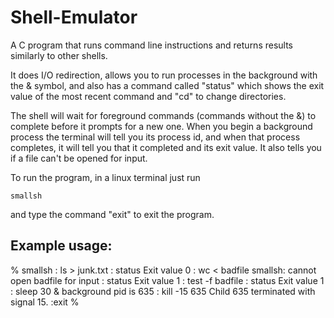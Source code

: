 # Shell-Emulator
A C program that runs command line instructions and returns results similarly to other shells.

It does I/O redirection, allows you to run processes in the background with the & symbol, and also
has a command called "status" which shows the exit value of the most recent command and "cd" to change 
directories.

The shell will wait for foreground commands (commands without the &) to complete before it prompts
for a new one. When you begin a background process the terminal will tell you its process id, and when
that process completes, it will tell you that it completed and its exit value. It also tells you if a file
can't be opened for input.

To run the program, in a linux terminal just run

`smallsh`  

and type the command "exit" to exit the program. 


## Example usage: 

% smallsh
: ls > junk.txt
: status
Exit value 0
: wc < badfile
smallsh: cannot open badfile for input
: status
Exit value 1
: test -f badfile
: status
Exit value 1
: sleep 30 &
background pid is 635
: kill -15 635
Child 635 terminated with signal 15.
:exit
%
